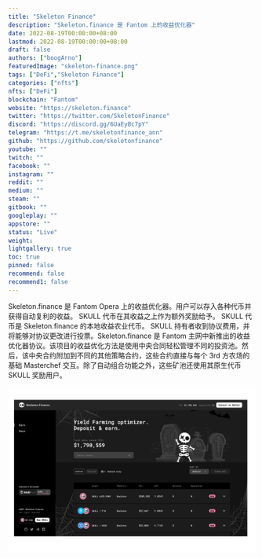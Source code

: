 ```yaml
---
title: "Skeleton Finance"
description: "Skeleton.finance 是 Fantom 上的收益优化器"
date: 2022-08-19T00:00:00+08:00
lastmod: 2022-08-19T00:00:00+08:00
draft: false
authors: ["boogArno"]
featuredImage: "skeleton-finance.png"
tags: ["DeFi","Skeleton Finance"]
categories: ["nfts"]
nfts: ["DeFi"]
blockchain: "Fantom"
website: "https://skeleton.finance"
twitter: "https://twitter.com/SkeletonFinance"
discord: "https://discord.gg/6UaEyBc7pY"
telegram: "https://t.me/skeletonfinance_ann"
github: "https://github.com/skeletonfinance"
youtube: ""
twitch: ""
facebook: ""
instagram: ""
reddit: ""
medium: ""
steam: ""
gitbook: ""
googleplay: ""
appstore: ""
status: "Live"
weight: 
lightgallery: true
toc: true
pinned: false
recommend: false
recommend1: false
---
```

Skeleton.finance 是 Fantom Opera 上的收益优化器。用户可以存入各种代币并获得自动复利的收益。 SKULL 代币在其收益之上作为额外奖励给予。 SKULL 代币是 Skeleton.finance 的本地收益农业代币。 SKULL 持有者收到协议费用，并将能够对协议更改进行投票。Skeleton.finance 是 Fantom 主网中新推出的收益优化器协议。该项目的收益优化方法是使用中央合同轻松管理不同的投资池。然后，该中央合约附加到不同的其他策略合约，这些合约直接与每个 3rd 方农场的基础 Masterchef 交互。除了自动组合功能之外，这些矿池还使用其原生代币 SKULL 奖励用户。

![skeletonfinance-dapp-defi-other-image1_2523270cea3ed42e8343ea87e354564d](skeletonfinance-dapp-defi-other-image1_2523270cea3ed42e8343ea87e354564d.png)
